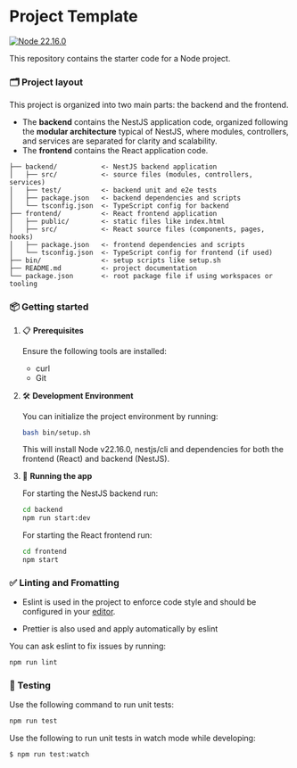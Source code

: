 # Project Template

[![Node 22.16.0](https://img.shields.io/badge/Node-22.16.0-green.svg)](https://shields.io/)

This repository contains the starter code for a Node project.


### 🗂️ Project layout

This project is organized into two main parts: the backend and the frontend. 

- The **backend** contains the NestJS application code, organized following the **modular architecture** typical of NestJS, where modules, controllers, and services are separated for clarity and scalability.
- The **frontend** contains the React application code.

```text
├── backend/           <- NestJS backend application
│   ├── src/           <- source files (modules, controllers, services)
│   ├── test/          <- backend unit and e2e tests
│   ├── package.json   <- backend dependencies and scripts
│   └── tsconfig.json  <- TypeScript config for backend
├── frontend/          <- React frontend application
│   ├── public/        <- static files like index.html
│   ├── src/           <- React source files (components, pages, hooks)
│   ├── package.json   <- frontend dependencies and scripts
│   └── tsconfig.json  <- TypeScript config for frontend (if used)
├── bin/               <- setup scripts like setup.sh
├── README.md          <- project documentation
└── package.json       <- root package file if using workspaces or tooling
```


### 📦 Getting started

1. 📋  **Prerequisites**
   
   Ensure the following tools are installed:
   - curl
   - Git

2. 🛠️  **Development Environment**
   
   You can initialize the project environment by running:

   ```bash
   bash bin/setup.sh
   ```

   This will install Node v22.16.0, nestjs/cli and dependencies for both the frontend (React) and backend (NestJS).

3. 🚀 **Running the app**

   For starting the NestJS backend run:
   
   ```bash
   cd backend
   npm run start:dev
   ```

   For starting the React frontend run:
   
   ```bash
   cd frontend
   npm start
   ```


### ✅ Linting and Fromatting

- Eslint is used in the project to enforce code style and should be configured in your [editor](https://eslint.org/docs/user-guide/integrations).

- Prettier is also used and apply automatically by eslint

You can ask eslint to fix issues by running:

```bash
npm run lint
```


### 🧪 Testing

Use the following command to run unit tests:

```bash
npm run test
```

Use the following to run unit tests in watch mode while developing:


```bash
$ npm run test:watch
```
